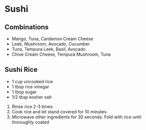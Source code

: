 # Sushi

## Combinations

* Mango, Tuna, Cardamon Cream Cheese
* Leek, Mushroom, Avocado, Cucumber
* Tuna, Tempura Leek, Basil, Avocado
* Chive Cream Cheese, Tempura Mushroom, Tuna

## Sushi Rice

* 1 cup uncooked rice
* 1 tbsp rice vinegar
* 1 tbsp sugar
* 1/2 tbsp kosher salt

1. Rinse rice 2-3 times
1. Cook rice and let stand covered for 10 minutes
1. Microwave other ingredients for 30 seconds. Fold with rice until thoroughly coated
